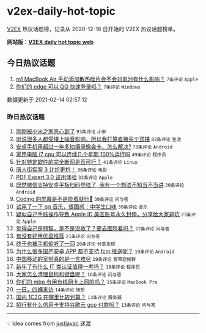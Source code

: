 # v2ex-daily-hot-topic

[V2EX](https://www.v2ex.com/) 热议话题榜，记录从 2020-12-18 日开始的 V2EX 热议话题榜单。

**网站版：[V2EX daily hot topic web](https://realleonardo.github.io/v2ex-daily-hot-topic-web/)**

## 今日热议话题

<!-- TODAY BEGIN -->

1. [m1 MacBook Air 手动添加散热硅片会不会对电池有什么影响？](https://www.v2ex.com/t/753247) `7条评论` `Apple`
1. [你们的 edge 可以 QQ 快速登录吗？](https://www.v2ex.com/t/753246) `7条评论` `Windows`

数据更新于 2021-02-14 02:57:12

<!-- TODAY END -->

### 昨日热议话题

<!-- YESTERDAY BEGIN -->

1. [刚刚被小米之家恶心到了](https://www.v2ex.com/t/753178) `93条评论` `小米`
1. [听说很多人都受楼上噪音影响，所以我打算直接买个顶楼](https://www.v2ex.com/t/753154) `82条评论` `生活`
1. [安卓手机用超过一年多拍摄录像会卡，怎么解决?](https://www.v2ex.com/t/753137) `73条评论` `Android`
1. [家用电脑 i7 cpu 可以连续几个星期 100%运行吗](https://www.v2ex.com/t/753163) `49条评论` `程序员`
1. [针对特定软件的完全断网是否可行？](https://www.v2ex.com/t/753164) `41条评论` `Linux`
1. [唐人街探案 3 比尬更尬！](https://www.v2ex.com/t/753205) `36条评论` `电影`
1. [PDF Expert 3.0 试用体验](https://www.v2ex.com/t/753191) `32条评论` `Apple`
1. [既然微信支持安卓平板扫码登陆了, 我有一个想法不知当不当讲](https://www.v2ex.com/t/753167) `30条评论` `Android`
1. [Coding 的屏幕是不是能看就行👀](https://www.v2ex.com/t/753177) `30条评论` `问与答`
1. [试用了一下 qq 音乐，很困惑：中学生口味](https://www.v2ex.com/t/753145) `30条评论` `音乐`
1. [疑似自己手贱操作导致 Apple ID 美区账号永久封停，分享给大家避坑](https://www.v2ex.com/t/753227) `23条评论` `Apple`
1. [觉得自己是弱智，是不是没救了？要去医院看吗？](https://www.v2ex.com/t/753201) `22条评论` `问与答`
1. [有没有好用优盘推荐](https://www.v2ex.com/t/753192) `21条评论` `问与答`
1. [终于也被手机偷听了一回](https://www.v2ex.com/t/753220) `20条评论` `分享发现`
1. [为什么很多国产安卓 APP 都不支持 fcm 推送呢？](https://www.v2ex.com/t/753226) `19条评论` `Android`
1. [中国移动的宽带真的是一言难尽](https://www.v2ex.com/t/753184) `19条评论` `宽带症候群`
1. [新年了有什么 IT 类认证值得一考吗？](https://www.v2ex.com/t/753171) `18条评论` `程序员`
1. [大家怎么清理鼠标和键盘呢？](https://www.v2ex.com/t/753185) `16条评论` `问与答`
1. [你们的 mbp 有用有线网卡上网的吗？](https://www.v2ex.com/t/753195) `15条评论` `MacBook Pro`
1. [一日，四姨来访](https://www.v2ex.com/t/753176) `14条评论` `随想`
1. [国内 1C2G 在哪里比较划算？](https://www.v2ex.com/t/753206) `13条评论` `服务器`
1. [招行有什么信用卡支持谷歌云 gcp 付款吗？](https://www.v2ex.com/t/753199) `13条评论` `问与答`

<!-- YESTERDAY END -->

---

💡 Idea comes from [justjavac 迷渡](https://github.com/justjavac/)

